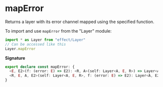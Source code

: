 # mapError

Returns a layer with its error channel mapped using the specified function.

To import and use `mapError` from the "Layer" module:

```ts
import * as Layer from "effect/Layer"
// Can be accessed like this
Layer.mapError
```

**Signature**

```ts
export declare const mapError: {
  <E, E2>(f: (error: E) => E2): <R, A>(self: Layer<A, E, R>) => Layer<A, E2, R>
  <R, E, A, E2>(self: Layer<A, E, R>, f: (error: E) => E2): Layer<A, E2, R>
}
```
